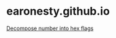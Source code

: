 # earonesty.github.io

[Decompose number into hex flags](https://earonesty.github.io/decompose_hex.html)
